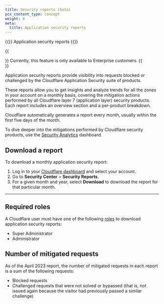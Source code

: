 ```yaml
---
title: Security reports (beta)
pcx_content_type: concept
weight: 6
meta:
  title: Application security reports
---
```


{{<heading-pill style="beta">}} Application security reports {{</heading-pill>}}

{{<Aside type="note">}}
Currently, this feature is only available to Enterprise customers.
{{</Aside>}}

Application security reports provide visibility into requests blocked or challenged by the Cloudflare Application Security suite of products.

These reports allow you to get insights and analyze trends for all the zones in your account on a monthly basis, covering the mitigation actions performed by all Cloudflare layer 7 (application layer) security products. Each report includes an overview section and a per-product breakdown.

Cloudflare automatically generates a report every month, usually within the first five days of the month.

To dive deeper into the mitigations performed by Cloudflare security products, use the [Security Analytics](/waf/security-analytics/) dashboard.

## Download a report

To download a monthly application security report:

1. Log in to your [Cloudflare dashboard](https://dash.cloudflare.com) and select your account.
2. Go to **Security Center** > **Security Reports**.
3. For a given month and year, select **Download** to download the report for that particular month.

---

## Required roles

A Cloudflare user must have one of the following [roles](/fundamentals/account-and-billing/members/roles/) to download application security reports:

* Super Administrator
* Administrator

## Number of mitigated requests

As of the April 2023 report, the number of mitigated requests in each report is a sum of the following requests:

* Blocked requests
* Challenged requests that were not solved or bypassed (that is, not issued again because the visitor had previously passed a similar challenge)
